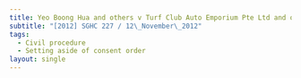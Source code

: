 ```yaml
---
title: Yeo Boong Hua and others v Turf Club Auto Emporium Pte Ltd and others
subtitle: "[2012] SGHC 227 / 12\_November\_2012"
tags:
  - Civil procedure
  - Setting aside of consent order
layout: single
---
```



